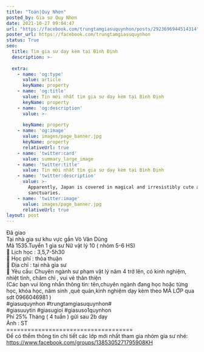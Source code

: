 ```yaml
---
title: "Toán|Quy Nhơn"
posted_by: Gia sư Quy Nhơn
date: 2021-10-27 09:04:47
url: "https://facebook.com/trungtamgiasuquynhon/posts/2923696944514314"
poster_url: https://facebook.com/trungtamgiasuquynhon
status: True
seo:
  title: Tìm gia sư dạy kèm tại Bình Định
  description: >-
    
  extra:
    - name: 'og:type'
      value: article
      keyName: property
    - name: 'og:title'
      value: Tin mới nhất tìm gia sư dạy kèm tại Bình Định
      keyName: property
    - name: 'og:description'
      value: >-
        
      keyName: property
    - name: 'og:image'
      value: images/page_banner.jpg
      keyName: property
      relativeUrl: true
    - name: 'twitter:card'
      value: summary_large_image
    - name: 'twitter:title'
      value: Tin mới nhất tìm gia sư dạy kèm tại Bình Định
    - name: 'twitter:description'
      value: >-
        Apparently, Japan is covered in magical and irresistibly cute animal
        sanctuaries.
    - name: 'twitter:image'
      value: images/page_banner.jpg
      relativeUrl: true
layout: post
---
```

Đã giao<br>Tại nhà gia sư khu vực gần Võ Văn Dũng<br>Mã 1535.Tuyển 1 gia sư Nữ vật lý 10 ( nhóm 5-6 HS)<br>🧐 Lịch học : 3,5,7-5h30<br>🧐 Học phí : thỏa thuận<br>🧐 Địa chỉ : tại nhà gia sư<br>🧐 Yêu cầu: Chuyên ngành sư phạm vật lý năm 4 trở lên, có kinh nghiệm, nhiệt tình, chăm chỉ , vui vẻ thân thiện<br>(Các bạn vui lòng nhắn thông tin: tên,chuyên ngành đang học hoặc từng học, khóa học, năm sinh ,quê quán,kinh nghiệm dạy kèm theo MÃ LỚP qua sdt 0966046981 )<br>#giasuquynhon #trungtamgiasuquynhon#<br>#giasuuytin #giasugioi #giasuso1quynhon<br>Phí 25% Tháng ( 4 tuần ) gửi sau 2b dạy<br>Ảnh : ST<br>====================================<br>Để có thểm thông tin chi tiết các lớp mới nhất tham gia nhóm gia sư nhé: https://www.facebook.com/groups/1385305271795908KH
